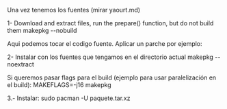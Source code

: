Una vez tenemos los fuentes (mirar yaourt.md)

1- Download and extract files, run the prepare() function, but do not build them
makepkg --nobuild

Aqui podemos tocar el codigo fuente.
Aplicar un parche por ejemplo:


2- Instalar con los fuentes que tengamos en el directorio actual
makepkg --noextract

Si queremos pasar flags para el build (ejemplo para usar paralelización en el build):
MAKEFLAGS=-j16 makepkg

3.- Instalar:
sudo pacman -U paquete.tar.xz
